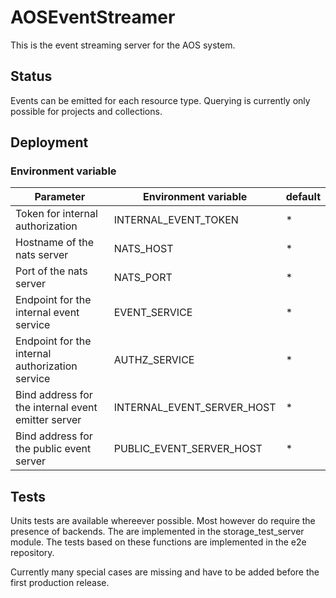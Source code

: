 # AOSEventStreamer

This is the event streaming server for the AOS system.

## Status

Events can be emitted for each resource type. Querying is currently only possible for projects and collections.

## Deployment

### Environment variable

| Parameter                                          | Environment variable       | default |
| -------------------------------------------------- | -------------------------- | ------- |
| Token for internal authorization                   | INTERNAL_EVENT_TOKEN       | \*      |
| Hostname of the nats server                        | NATS_HOST                  | \*      |
| Port of the nats server                            | NATS_PORT                  | \*      |
| Endpoint for the internal event service            | EVENT_SERVICE              | \*      |
| Endpoint for the internal authorization service    | AUTHZ_SERVICE              | \*      |
| Bind address for the internal event emitter server | INTERNAL_EVENT_SERVER_HOST | \*      |
| Bind address for the public event server           | PUBLIC_EVENT_SERVER_HOST   | \*      |

## Tests

Units tests are available whereever possible.
Most however do require the presence of backends. The are implemented in the storage_test_server module. The tests based on these functions are implemented in the e2e repository.

Currently many special cases are missing and have to be added before the first production release.
